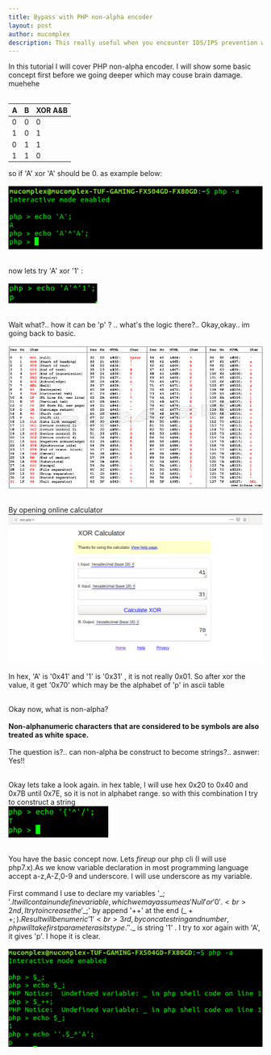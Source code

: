 ```yaml
---
title: Bypass with PHP non-alpha encoder 
layout: post
author: mucomplex
description: This really useful when you encounter IDS/IPS prevention which need to bypass php code execution
---
```


In this tutorial I will cover PHP non-alpha encoder. I will show some basic concept first before we going deeper which may couse brain damage. muehehe <br><br>

A 	| B 	| 	XOR A&B
--------|-------|-------------------
0       | 0     |          0
1       | 0     |          1
0       | 1     |          1
1       | 1     |          0

so if 'A' xor 'A' should be 0. as example below: <br><br>
![Image 1](/images/PHP_Non-Alpha/Selection_001.png)<br><br>

now lets try 'A' xor '1' : <br><br>
![Image 2](/images/PHP_Non-Alpha/Selection_002.png)<br><br>

Wait what?.. how it can be 'p' ? .. what's the logic there?.. Okay,okay.. im going back to basic.<br><br>
![Image 3](/images/PHP_Non-Alpha/ascii.gif)<br><br>

By opening online calculator <br>
![Image 4](/images/PHP_Non-Alpha/Selection_003.png)<br><br>
In hex, 'A' is '0x41' and '1' is '0x31' , it is not really 0x01. So after xor the value, it get '0x70' which may be the alphabet of 'p' in ascii table <br><br>

Okay now, what is non-alpha?<br><br>
**Non-alphanumeric characters that are considered to be symbols are also treated as white space.** <br><br>
The question is?.. can non-alpha be construct to become strings?.. asnwer: Yes!! <br><br>

Okay lets take a look again. in hex table, I will use hex 0x20 to 0x40 and 0x7B until 0x7E, so it is not in alphabet range. so with this combination I try to construct a string <br>
![Image 5](/images/PHP_Non-Alpha/Selection_004.png)<br><br>

You have the basic concept now. Lets *fireup* our php cli (I will use php7.x).As we know variable declaration in most programming language accept a-z,A-Z,0-9 and underscore.
I will use underscore as my variable.<br><br>
First command I use to declare my variables '$\_;'.It will contain undefine variable, which we may assume as 'Null' or '0'.<br>
2nd, I try to increase the '$\_;' by append '++' at the end ($\_++;).Result will be numeric '1' <br>
3rd, by concate string and number, php will take first parameter as its type. ''.$\_ is string '1' . I try to xor again with 'A', it gives 'p'. I hope it is clear. <br><br>
![Image 6](/images/PHP_Non-Alpha/Selection_005.png)<br><br>

